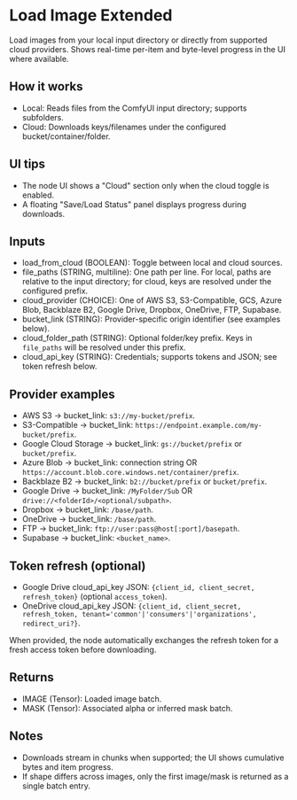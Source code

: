 # Load Image Extended

Load images from your local input directory or directly from supported cloud providers. Shows real-time per-item and byte-level progress in the UI where available.

## How it works

-   Local: Reads files from the ComfyUI input directory; supports subfolders.
-   Cloud: Downloads keys/filenames under the configured bucket/container/folder.

## UI tips

-   The node UI shows a "Cloud" section only when the cloud toggle is enabled.
-   A floating "Save/Load Status" panel displays progress during downloads.

## Inputs

-   load_from_cloud (BOOLEAN): Toggle between local and cloud sources.
-   file_paths (STRING, multiline): One path per line. For local, paths are relative to the input directory; for cloud, keys are resolved under the configured prefix.
-   cloud_provider (CHOICE): One of AWS S3, S3-Compatible, GCS, Azure Blob, Backblaze B2, Google Drive, Dropbox, OneDrive, FTP, Supabase.
-   bucket_link (STRING): Provider-specific origin identifier (see examples below).
-   cloud_folder_path (STRING): Optional folder/key prefix. Keys in `file_paths` will be resolved under this prefix.
-   cloud_api_key (STRING): Credentials; supports tokens and JSON; see token refresh below.

## Provider examples

-   AWS S3 → bucket_link: `s3://my-bucket/prefix`.
-   S3-Compatible → bucket_link: `https://endpoint.example.com/my-bucket/prefix`.
-   Google Cloud Storage → bucket_link: `gs://bucket/prefix` or `bucket/prefix`.
-   Azure Blob → bucket_link: connection string OR `https://account.blob.core.windows.net/container/prefix`.
-   Backblaze B2 → bucket_link: `b2://bucket/prefix` or `bucket/prefix`.
-   Google Drive → bucket_link: `/MyFolder/Sub` OR `drive://<folderId>/<optional/subpath>`.
-   Dropbox → bucket_link: `/base/path`.
-   OneDrive → bucket_link: `/base/path`.
-   FTP → bucket_link: `ftp://user:pass@host[:port]/basepath`.
-   Supabase → bucket_link: `<bucket_name>`.

## Token refresh (optional)

-   Google Drive cloud_api_key JSON: `{client_id, client_secret, refresh_token}` (optional `access_token`).
-   OneDrive cloud_api_key JSON: `{client_id, client_secret, refresh_token, tenant='common'|'consumers'|'organizations', redirect_uri?}`.

When provided, the node automatically exchanges the refresh token for a fresh access token before downloading.

## Returns

-   IMAGE (Tensor): Loaded image batch.
-   MASK (Tensor): Associated alpha or inferred mask batch.

## Notes

-   Downloads stream in chunks when supported; the UI shows cumulative bytes and item progress.
-   If shape differs across images, only the first image/mask is returned as a single batch entry.

